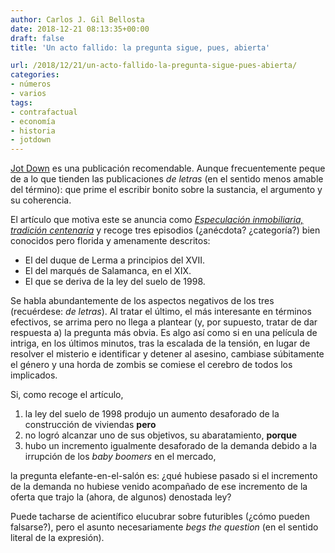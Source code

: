```yaml
---
author: Carlos J. Gil Bellosta
date: 2018-12-21 08:13:35+00:00
draft: false
title: 'Un acto fallido: la pregunta sigue, pues, abierta'

url: /2018/12/21/un-acto-fallido-la-pregunta-sigue-pues-abierta/
categories:
- números
- varios
tags:
- contrafactual
- economía
- historia
- jotdown
---
```


[Jot Down](http://www.jotdown.es) es una publicación recomendable. Aunque frecuentemente peque de a lo que tienden las publicaciones _de letras_ (en el sentido menos amable del término): que prime el escribir bonito sobre la sustancia, el argumento y su coherencia.

El artículo que motiva este se anuncia como [_Especulación inmobiliaria, tradición centenaria_](http://http://www.jotdown.es/2017/04/especulacion-inmobiliaria-tradicion-centenaria/) y recoge tres episodios (¿anécdota? ¿categoría?) bien conocidos pero florida y amenamente descritos:

* El del duque de Lerma a principios del XVII.
* El del marqués de Salamanca, en el XIX.
* El que se deriva de la ley del suelo de 1998.

Se habla abundantemente de los aspectos negativos de los tres (recuérdese: _de letras_). Al tratar el último, el más interesante en términos efectivos, se arrima pero no llega a plantear (y, por supuesto, tratar de dar respuesta a) la pregunta más obvia. Es algo así como si en una película de intriga, en los últimos minutos, tras la escalada de la tensión, en lugar de resolver el misterio e identificar y detener al asesino, cambiase súbitamente el género y una horda de zombis se comiese el cerebro de todos los implicados.

Si, como recoge el artículo,

1. la ley del suelo de 1998 produjo un aumento desaforado de la construcción de viviendas **pero**
2. no logró alcanzar uno de sus objetivos, su abaratamiento, **porque**
3. hubo un incremento igualmente desaforado de la demanda debido a la irrupción de los _baby boomers_ en el mercado,

la pregunta elefante-en-el-salón es: ¿qué hubiese pasado si el incremento de la demanda no hubiese venido acompañado de ese incremento de la oferta que trajo la (ahora, de algunos) denostada ley?

Puede tacharse de acientífico elucubrar sobre futuribles (¿cómo pueden falsarse?), pero el asunto necesariamente _begs the question_ (en el sentido literal de la expresión).
